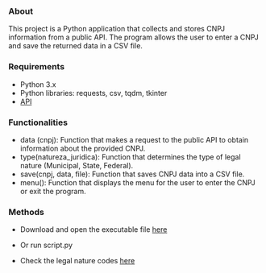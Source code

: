 ### About

This project is a Python application that collects and stores CNPJ information from a public API. The program allows the user to enter a CNPJ and save the returned data in a CSV file.

### Requirements
- Python 3.x
- Python libraries: requests, csv, tqdm, tkinter
- [API](https://www.cnpj.ws/docs/intro)


### Functionalities
- data (cnpj): Function that makes a request to the public API to obtain information about the provided CNPJ.
- type(natureza_juridica): Function that determines the type of legal nature (Municipal, State, Federal).
- save(cnpj, data, file): Function that saves CNPJ data into a CSV file.
- menu(): Function that displays the menu for the user to enter the CNPJ or exit the program.

### Methods

- Download and open the executable file [here](https://github.com/pizza2u/CNPJ_Consult/blob/main/dist/tkk.exe)
- Or run script.py

- Check the legal nature codes [here](https://www.gov.br/pncp/pt-br/acesso-a-informacao/manuais/ManualPNCPAPIConsultasVerso1.0.pdf)
